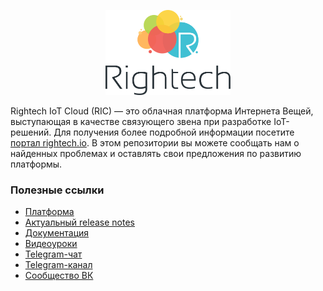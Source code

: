 <p align="center">
  <a href="http://rightech.io">
    <img
      alt="Rightech IoT Cloud"
      src="./.images/Logo_Rightech.svg"
      width="200"
    />
  </a>
</p>

Rightech IoT Cloud (RIC) — это облачная платформа Интернета Вещей, выступающая в качестве связующего звена при разработке IoT-решений. Для получения более подробной информации посетите [портал rightech.io](http://rightech.io). В этом репозитории вы можете сообщать нам о найденных проблемах и оставлять свои предложения по развитию платформы.

### Полезные ссылки
- [Платформа](https://dev.rightech.io)
- [Актуальный release notes](https://rightech.io/rightech-iot-cloud-v2-15/)
- [Документация](https://rightech.io/developers/introductions/)
- [Видеоуроки](https://rightech.io/video-tutorials/)
- [Telegram-чат](https://t.me/rightech_iot) 
- [Telegram-канал](https://t.me/rightechportal) 
- [Сообщество ВК](https://vk.com/rightech)
